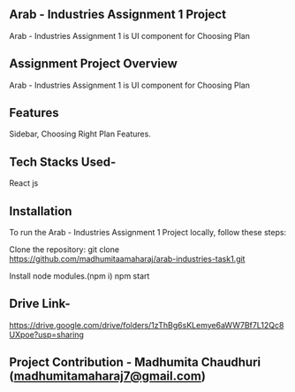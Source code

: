 ## Arab - Industries Assignment 1 Project
Arab - Industries Assignment 1  is UI component for Choosing Plan

## Assignment Project Overview
Arab - Industries Assignment 1  is UI component for Choosing Plan

## Features
Sidebar, Choosing Right Plan Features.

## Tech Stacks Used-
React js

## Installation
To run the Arab - Industries Assignment 1 Project locally, follow these steps:

Clone the repository: git clone https://github.com/madhumitaamaharaj/arab-industries-task1.git

Install node modules.(npm i) npm start

## Drive Link-
https://drive.google.com/drive/folders/1zThBg6sKLemye6aWW7Bf7L12Qc8UXpoe?usp=sharing

## Project Contribution - Madhumita Chaudhuri (madhumitamaharaj7@gmail.com)